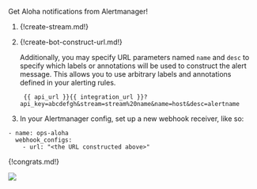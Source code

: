 Get Aloha notifications from Alertmanager!

1. {!create-stream.md!}

1. {!create-bot-construct-url.md!}

    Additionally, you may specify URL parameters named `name` and `desc` to specify which labels
    or annotations will be used to construct the alert message. This allows you to use arbitrary labels
    and annotations defined in your alerting rules.

        {{ api_url }}{{ integration_url }}?api_key=abcdefgh&stream=stream%20name&name=host&desc=alertname

1. In your Alertmanager config, set up a new webhook receiver, like so:

```
- name: ops-aloha
  webhook_configs:
    - url: "<the URL constructed above>"
```

{!congrats.md!}

![](/static/images/integrations/alertmanager/001.png)
